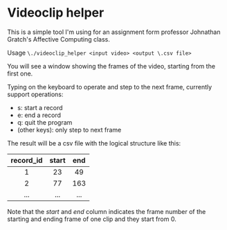 # Videoclip helper
This is a simple tool I'm using for an assignment form professor Johnathan Gratch's Affective Computing class.

Usage `\./videoclip_helper <input video> <output \.csv file>`

You will see a window showing the frames of the video, starting from the first one.

Typing on the keyboard to operate and step to the next frame, currently support operations:
* s: start a record
* e: end a record
* q: quit the program
* (other keys): only step to next frame

The result will be a csv file with the logical structure like this:

| record_id | start | end   |
|:---------:|:-----:|:-----:|
| 1         | 23    | 49    |
| 2         | 77    | 163   |
| ...       | ...   | ...   |

Note that the _start_ and _end_ column indicates the frame number of the starting and ending frame of one clip and they start from 0.
